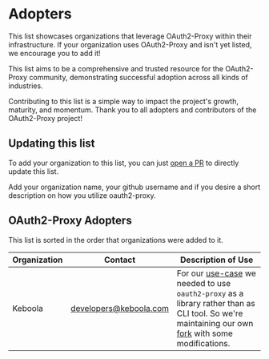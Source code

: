 # Adopters

This list showcases organizations that leverage OAuth2-Proxy within their
infrastructure. If your organization uses OAuth2-Proxy and isn't yet listed, we
encourage you to add it!

This list aims to be a comprehensive and trusted resource for the OAuth2-Proxy
community, demonstrating successful adoption across all kinds of industries.

Contributing to this list is a simple way to impact the project's growth,
maturity, and momentum. Thank you to all adopters and contributors of the
OAuth2-Proxy project!

## Updating this list

To add your organization to this list, you can just [open a PR](https://github.com/oauth2-proxy/oauth2-proxy/pulls)
to directly update this list.

Add your organization name, your github username and if you desire a short
description on how you utilize oauth2-proxy.

## OAuth2-Proxy Adopters

This list is sorted in the order that organizations were added to it.

| Organization | Contact                | Description of Use                                                                                                                                                                                                                                                                  |
|--------------|------------------------|-------------------------------------------------------------------------------------------------------------------------------------------------------------------------------------------------------------------------------------------------------------------------------------|
| Keboola      | developers@keboola.com | For our [use-case](https://github.com/keboola/keboola-as-code/blob/main/docs/apps-proxy/overview.md) we needed to use `oauth2-proxy` as a library rather than as CLI tool. So we're maintaining our own [fork](https://github.com/keboola/go-oauth2-proxy) with some modifications. |
